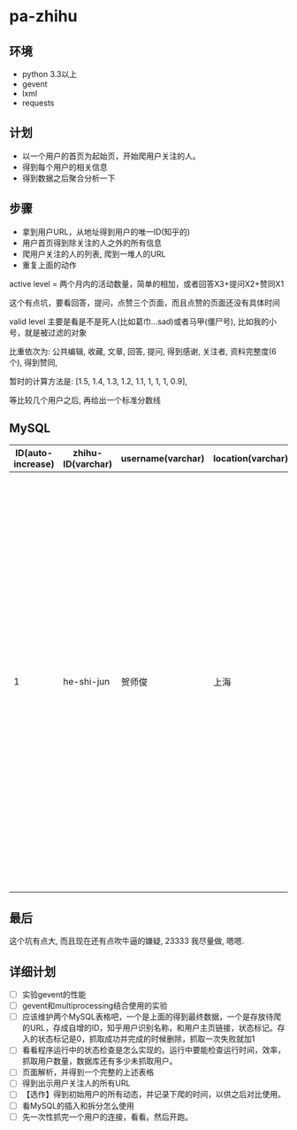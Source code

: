 # pa-zhihu

## 环境

 - python 3.3以上
 - gevent
 - lxml
 - requests

## 计划

- 以一个用户的首页为起始页，开始爬用户关注的人。
- 得到每个用户的相关信息
- 得到数据之后聚合分析一下

## 步骤

- 拿到用户URL，从地址得到用户的唯一ID(知乎的)
- 用户首页得到除关注的人之外的所有信息
- 爬用户关注的人的列表, 爬到一堆人的URL
- 重复上面的动作

active level = 两个月内的活动数量，简单的相加，或者回答X3+提问X2+赞同X1

这个有点坑，要看回答，提问，点赞三个页面，而且点赞的页面还没有具体时间



valid level 主要是看是不是死人(比如葛巾...sad)或者马甲(僵尸号), 比如我的小号，就是被过滤的对象

比重依次为: 公共编辑, 收藏, 文章, 回答, 提问, 得到感谢, 关注者, 资料完整度(6个), 得到赞同,

暂时的计算方法是: [1.5, 1.4, 1.3, 1.2, 1.1, 1, 1, 1, 0.9],

等比较几个用户之后, 再给出一个标准分数线


## MySQL

|ID(auto-increase)|zhihu-ID(varchar)|username(varchar)|location(varchar)|business(varchar)|gender(int-1,0,1)|company(varchar)|position(varchar)|education(varchar)|major(varchar)|agreed(int)|thanks(int)|answered(int)|asked(int)|posts(int)|collections(int)|public edition(int)|followed(int)|follower(int)|focused topic(list)|activity level(int)|valid level(float)|
|----|----|----|----|----|----|----|----|----|----|----|----|----|----|----|----|----|----|----|----|----|----|
|1|he-shi-jun|贺师俊| 上海 |互联网|1|--|--|五角场一流的复黏大学|自由而无用的哲学|18377|3415|758|16|4|3|100|171|18809|['前端开发', 'JavaScript', 'CSS', '前端工程师'， 'HTML', 'HTML5', 'nodejs', '中国好声音（电视节目）', '字体', '盛大网络', '字体排印', '两性关系', '中国好歌曲（电视节目）', '知乎社区', '冷知识', '我是歌手（第二季）', '字体设计', '语言', '百姓网', '科学松鼠会', '三体（系列小说）', '编译原理', '编译器', '成人内容', '奇葩说', '58 同城与赶集网合并案', 'AlphaGo']|--|--|

## 最后

这个坑有点大, 而且现在还有点吹牛逼的嫌疑, 23333
我尽量做, 嗯嗯.


## 详细计划

- [ ] 实验gevent的性能
- [ ] gevent和multiprocessing结合使用的实验
- [ ] 应该维护两个MySQL表格吧，一个是上面的得到最终数据，一个是存放待爬的URL，存成自增的ID，知乎用户识别名称，和用户主页链接，状态标记。存入的状态标记是0，抓取成功并完成的时候删除，抓取一次失败就加1
- [ ] 看看程序运行中的状态检查是怎么实现的。运行中要能检查运行时间，效率，抓取用户数量，数据库还有多少未抓取用户。 
- [ ] 页面解析，并得到一个完整的上述表格
- [ ] 得到出示用户关注人的所有URL
- [ ] 【选作】得到初始用户的所有动态，并记录下爬的时间，以供之后对比使用。
- [ ] 看MySQL的插入和拆分怎么使用
- [ ] 先一次性抓完一个用户的连接，看看。然后开跑。
